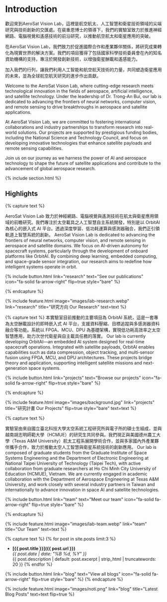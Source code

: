 ---
---

# Introduction
歡迎來到AeroSat Vision Lab，這裡是航空航太、人工智慧和衛星技術領域的尖端研究與技術創新的交匯處。在裴重恩博士的領導下，我們的實驗室致力於推進神經網路、電腦視覺和遙感技術的前沿研究，以推動航空航太和衛星應用的突破。

在AeroSat Vision Lab，我們致力於促進國際合作和產業夥伴關係，將研究成果轉化為現實世界的解決方案。我們的項目獲得了包括國家科學技術委員會在內的知名資助機構的支持，專注於開發創新技術，以增強衛星酬載和遙感能力。

加入我們的行列，讓我們利用人工智能和航空航天技術的力量，共同塑造衛星應用的未來，並為全球航空航天研究的進步作出貢獻。

Welcome to the AeroSat Vision Lab, where cutting-edge research meets technological innovation in the fields of aerospace, artificial intelligence, and satellite technology. Under the leadership of Dr. Trong-An Bui, our lab is dedicated to advancing the frontiers of neural networks, computer vision, and remote sensing to drive breakthroughs in aerospace and satellite applications.

At AeroSat Vision Lab, we are committed to fostering international collaborations and industry partnerships to transform research into real-world solutions. Our projects are supported by prestigious funding bodies, including the National Science and Technology Council, and focus on developing innovative technologies that enhance satellite payloads and remote sensing capabilities.

Join us on our journey as we harness the power of AI and aerospace technology to shape the future of satellite applications and contribute to the advancement of global aerospace research.

{% include section.html %}

## Highlights

{% capture text %}

AeroSat Vision Lab 致力於神經網路、電腦視覺與遙測技術在航太與衛星應用領域的前瞻研究。我們專注於太空載具之人工智慧自主系統開發，特別是以 OrbitAI 為核心的嵌入式 AI 平台。透過深度學習、低功耗運算與感測器融合，我們正引領軌道上智慧系統的創新。
AeroSat Vision Lab is dedicated to advancing the frontiers of neural networks, computer vision, and remote sensing in aerospace and satellite domains. We focus on AI-driven autonomy for spacecraft systems, particularly through the development of onboard platforms like OrbitAI. By combining deep learning, embedded computing, and space-grade sensor integration, our research aims to redefine how intelligent systems operate in orbit.

{%
  include button.html
  link="research"
  text="See our publications"
  icon="fa-solid fa-arrow-right"
  flip=true
  style="bare"
%}

{% endcapture %}

{%
  include feature.html
  image="images/lab-research.webp"
  link="research"
  title="研究方向 Our Research"
  text=text
%}

{% capture text %}
本實驗室目前推動的主要項目為 OrbitAI 系統，這是一套專為太空酬載設計的即時嵌入式 AI 平台，支援資料壓縮、目標追蹤與多感測器資料融合等功能。系統以 FPGA、MCU、DPU 為基礎架構，實現低功耗高效率之太空智慧應用，助力次世代衛星與自主載具任務的落實。
Our lab is currently developing OrbitAI—an embedded AI system designed for real-time spacecraft operations. Integrated with satellite payloads, OrbitAI enables capabilities such as data compression, object tracking, and multi-sensor fusion using FPGA, MCU, and DPU architectures. These projects bridge theory and application, supporting intelligent satellite missions and next-generation space systems.

{%
  include button.html
  link="projects"
  text="Browse our projects"
  icon="fa-solid fa-arrow-right"
  flip=true
  style="bare"
%}

{% endcapture %}

{%
  include feature.html
  image="images/background.jpg"
  link="projects"
  title="研究計畫 Our Projects"
  flip=true
  style="bare"
  text=text
%}

{% capture text %}

實驗室由來自國立臺北科技大學太空系統工程研究所與電子所的碩士生組成，並與越南胡志明師範大學（HCMUE）的研究生共同參與。我們現正與美國德州農工大學（Texas A&M University）航太工程系展開學術合作，並與多家國內外產業夥伴攜手合作，致力於推動太空人工智慧與衛星系統技術的創新應用。
Our lab is composed of graduate students from the Graduate Institute of Space Systems Engineering and the Department of Electronic Engineering at National Taipei University of Technology (Taipei Tech), with active collaboration from graduate researchers at Ho Chi Minh City University of Education (HCMUE), Vietnam. We are currently engaged in academic collaboration with the Department of Aerospace Engineering at Texas A&M University, and work closely with several industry partners in Taiwan and internationally to advance innovation in space AI and satellite technologies.

{%
  include button.html
  link="team"
  text="Meet our team"
  icon="fa-solid fa-arrow-right"
  flip=true
  style="bare"
%}

{% endcapture %}

{%
  include feature.html
  image="images/lab-team.webp"
  link="team"
  title="Our Team"
  text=text
%}

{% capture text %}
{% for post in site.posts limit:3 %}
- **[{{ post.title }}]({{ post.url }})**  
  _{{ post.date | date: "%B %d, %Y" }}_  
  {{ post.description | default: post.excerpt | strip_html | truncatewords: 20 }}
{% endfor %}

{%
  include button.html
  link="blog"
  text="View all blogs"
  icon="fa-solid fa-arrow-right"
  flip=true
  style="bare"
%}
{% endcapture %}

{%
  include feature.html
  image="images/noti.png"
  link="blog"
  title="Latest Blog Posts"
  text=text
  flip=true
%}
